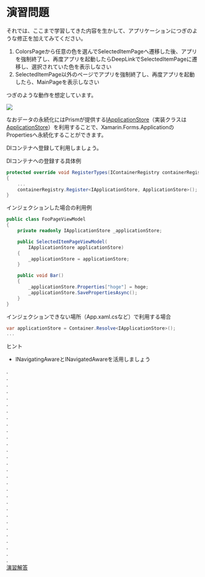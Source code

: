 # 演習問題

それでは、ここまで学習してきた内容を生かして、アプリケーションにつぎのような修正を加えてみてください。

1. ColorsPageから任意の色を選んでSelectedItemPageへ遷移した後、アプリを強制終了し、再度アプリを起動したらDeepLinkでSelectedItemPageに遷移し、選択されていた色を表示しなさい  
2. SelectedItemPage以外のページでアプリを強制終了し、再度アプリを起動したら、MainPageを表示しなさい

つぎのような動作を想定しています。

![](assets/08-01.gif)

なおデータの永続化にはPrismが提供する[IApplicationStore](https://github.com/PrismLibrary/Prism/blob/master/Source/Xamarin/Prism.Forms/AppModel/IApplicationStore.cs)（実装クラスは[ApplicationStore](https://github.com/PrismLibrary/Prism/blob/master/Source/Xamarin/Prism.Forms/AppModel/ApplicationStore.cs)）を利用することで、Xamarin.Forms.ApplicationのPropertiesへ永続化することができます。

DIコンテナへ登録して利用しましょう。

DIコンテナへの登録する具体例
```cs
protected override void RegisterTypes(IContainerRegistry containerRegistry)
{
    ...
    containerRegistry.Register<IApplicationStore, ApplicationStore>();
}
```

インジェクションした場合の利用例
```cs
public class FooPageViewModel
{
    private readonly IApplicationStore _applicationStore;

    public SelectedItemPageViewModel(
        IApplicationStore applicationStore)
    {
        _applicationStore = applicationStore;
    }

    public void Bar()
    {
        _applicationStore.Properties["hoge"] = hoge;
        _applicationStore.SavePropertiesAsync();
    }
}
```

インジェクションできない場所（App.xaml.csなど）で利用する場合
```cs
var applicationStore = Container.Resolve<IApplicationStore>();
...
```

ヒント

* INavigatingAwareとINavigatedAwareを活用しましょう

.  
.  
.  
.  
.  
.  
.  
.  
.  
.  
.  
.  
.  
.  
.  
.  
.  
.  
.  
.  
.  
.  
.  
.  
.  
.  
.  
.  
.  
.  
[演習解答](99.演習解答.md)